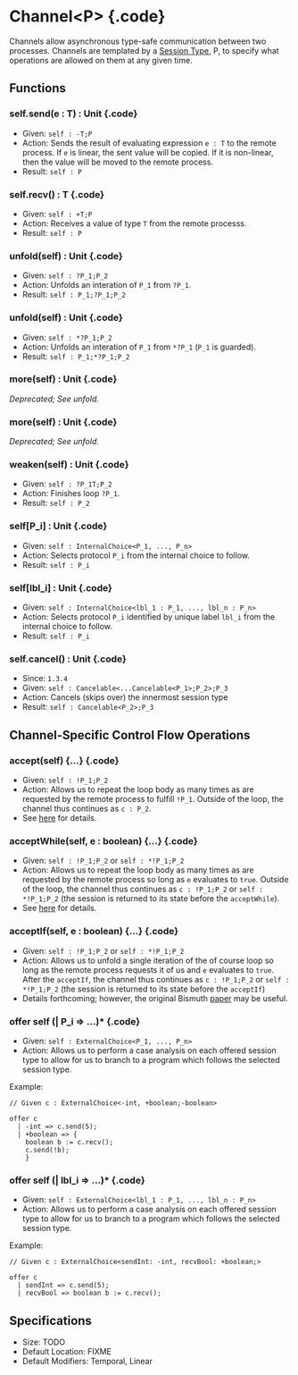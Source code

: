 # Channel\<P\> {.code}
Channels allow asynchronous type-safe communication between two processes. Channels are templated by a [Session Type](../types.html#session-types), P, to specify what operations are allowed on them at any given time. 

## Functions

### self.send(e : T) : Unit {.code}
* Given: `self : -T;P`
* Action: Sends the result of evaluating expression `e : T` to the remote process. If `e` is linear, the sent value will be copied. If it is non-linear, then the value will be moved to the remote process.
* Result: `self : P`

### self.recv() :  T {.code}
* Given: `self : +T;P`
* Action: Receives a value of type `T` from the remote processs.
* Result: `self : P`

### unfold(self) : Unit {.code}
* Given: `self : ?P_1;P_2`
* Action: Unfolds an interation of `P_1` from `?P_1`. 
* Result: `self : P_1;?P_1;P_2`

### unfold(self) : Unit {.code}
* Given: `self : *?P_1;P_2`
* Action: Unfolds an interation of `P_1` from `*?P_1` (`P_1` is guarded). 
* Result: `self : P_1;*?P_1;P_2`

### more(self) : Unit {.code}
*Deprecated; See unfold.*

### more(self) : Unit {.code}
*Deprecated; See unfold.*

### weaken(self) : Unit {.code}
* Given: `self : ?P_1T;P_2`
* Action: Finishes loop `?P_1`. 
* Result: `self : P_2`

### self[P_i] : Unit {.code}
* Given: `self : InternalChoice<P_1, ..., P_n>`
* Action: Selects protocol `P_i` from the internal choice to follow. 
* Result: `self : P_i`

### self[lbl_i] : Unit {.code}
* Given: `self : InternalChoice<lbl_1 : P_1, ..., lbl_n : P_n>`
* Action: Selects protocol `P_i` identified by unique label `lbl_i` from the internal choice to follow. 
* Result: `self : P_i`


### self.cancel() : Unit {.code}
* Since: `1.3.4`
* Given: `self : Cancelable<...Cancelable<P_1>;P_2>;P_3`
* Action: Cancels (skips over) the innermost session type
* Result: `self : Cancelable<P_2>;P_3`



## Channel-Specific Control Flow Operations

### accept(self) {...} {.code} 
* Given: `self : !P_1;P_2`
* Action: Allows us to repeat the loop body as many times as are requested by the remote process to fulfill `!P_1`. Outside of the loop, the channel thus continues as `c : P_2`.
* See [here](https://bismuth-lang.org/ahf-CommunicatingProcessCalculus.pdf#subsubsection.7.3.1) for details.

### acceptWhile(self, e : boolean) {...} {.code}
* Given: `self : !P_1;P_2` or `self : *!P_1;P_2`
* Action: Allows us to repeat the loop body as many times as are requested by the remote process so long as `e` evaluates to `true`. Outside of the loop, the channel thus continues as `c : !P_1;P_2` or `self : *!P_1;P_2` (the session is returned to its state before the `acceptWhile`).
* See [here](https://bismuth-lang.org/ahf-CommunicatingProcessCalculus.pdf#subsubsection.7.3.1) for details.

### acceptIf(self, e : boolean) {...} {.code}
* Given: `self : !P_1;P_2` or `self : *!P_1;P_2`
* Action: Allows us to unfold a single iteration of the of course loop so long as the remote process requests it of us and `e` evaluates to `true`. After the `acceptIf`, the channel thus continues as `c : !P_1;P_2` or `self : *!P_1;P_2` (the session is returned to its state before the `acceptIf`)
* Details forthcoming; however, the original Bismuth [paper](https://bismuth-lang.org/ahf-CommunicatingProcessCalculus.pdf#subsubsection.7.3.1) may be useful.

### offer self (| P_i => ...)* {.code}
* Given: `self : ExternalChoice<P_1, ..., P_n>`
* Action: Allows us to perform a case analysis on each offered session type to allow for us to branch to a program which follows the selected session type. 

Example:
```bismuth 
// Given c : ExternalChoice<-int, +boolean;-boolean>

offer c 
  | -int => c.send(5);
  | +boolean => {
  	boolean b := c.recv(); 
  	c.send(!b);
    }
```

### offer self (| lbl_i => ...)* {.code}
* Given: `self : ExternalChoice<lbl_1 : P_1, ..., lbl_n : P_n>`
* Action: Allows us to perform a case analysis on each offered session type to allow for us to branch to a program which follows the selected session type. 

Example:
```bismuth 
// Given c : ExternalChoice<sendInt: -int, recvBool: +boolean;>

offer c 
  | sendInt => c.send(5);
  | recvBool => boolean b := c.recv(); 
```


## Specifications 
* Size: TODO
* Default Location: FIXME 
* Default Modifiers: Temporal, Linear


